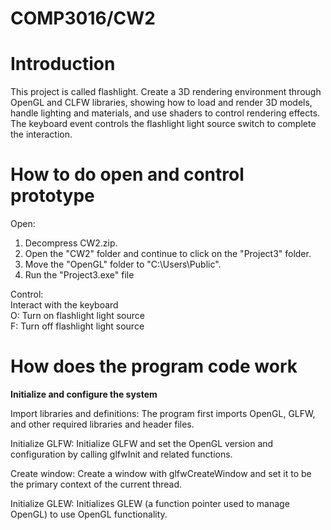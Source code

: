 # COMP3016/CW2

# Introduction
This project is called flashlight. Create a 3D rendering environment through OpenGL and CLFW libraries, showing how to load and render 3D models, handle lighting and materials, and use shaders to control rendering effects. The keyboard event controls the flashlight light source switch to complete the interaction.

# How to do open and control prototype
Open:<br/>
1. Decompress CW2.zip.
2. Open the "CW2" folder and continue to click on the "Project3" folder.
3. Move the "OpenGL" folder to "C:\Users\Public".
4. Run the "Project3.exe" file<br/>

Control:<br/>
Interact with the keyboard<br/>
O: Turn on flashlight light source<br/>
F: Turn off flashlight light source

# How does the program code work
**Initialize and configure the system**

Import libraries and definitions: The program first imports OpenGL, GLFW, and other required libraries and header files.

Initialize GLFW: Initialize GLFW and set the OpenGL version and configuration by calling glfwInit and related functions.

Create window: Create a window with glfwCreateWindow and set it to be the primary context of the current thread.

Initialize GLEW: Initializes GLEW (a function pointer used to manage OpenGL) to use OpenGL functionality.
